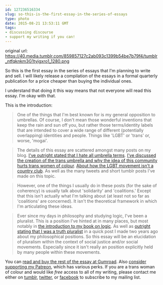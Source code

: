 ```yaml
---
id: 127236516334
slug: so-this-is-the-first-essay-in-the-series-of-essays
type: photo
date: 2015-08-21 13:53:11 GMT
tags:
- discussing discourse
- support my writing if you can!
---
```

original url: https://40.media.tumblr.com/859857127c2ab093c1399b54be7b79f4/tumblr_ntfqknkm3G1tyjgxro1_1280.png


So this is the first essay in the series of essays that I'm planning to write and sell. I will likely release a compilation of the essays in a formal quarterly publication for a price cheaper than buying the individual ones.

I understand that doing it this way means that not everyone will read this essay. I'm okay with that. 

This is the introduction:

> One of the things that I'm best known for is my general opposition to umbrellas. Of course, I don't mean those wonderful inventions that keep the rain and sun off you, but rather those terms/identity labels that are intended to cover a wide range of different (potentially overlapping) identities and people. Things like 'LGBT' or 'trans' or, worse, 'mogai'.

> The details of this essay are scattered amongst many posts on my blog. [I've outright stated that I hate all umbrella terms][1]. [I've discussed the creation of the trans umbrella and why the idea of this community hurts trans women of colour][2]. [About how the LGBT movement isn't a country club][3]. As well as the many tweets and short tumblr posts I've made on this topic.

> However, one of the things I usually do in these posts (for the sake of coherency) is usually talk about 'solidarity' and 'coalitions.' Except that this isn't actually what I'm talking about (at least not so far as 'coalitions' are concerned). It isn't the theoretical framework in which I'm articulating these ideas.

> Ever since my days in philosophy and studying logic, I've been a pluralist. This is a position I've hinted at in many places, but most notably in [the introduction to my book on logic][4]. As well as [outright stating that I was a truth pluralist][5] in a quick post I made two years ago about my philosophical positions. So this essay will be an elucidation of pluralism within the context of social justice and/or social movements. Especially since it isn't really an position explicitly held by many people within these movements.

You can [read and buy the rest of the essay at Gumroad](https://gumroad.com/l/mKhgd). Also [consider supporting my Patreon](https://www.patreon.com/b_binaohan), which has various perks. If you are a trans woman of colour and would like _free_ access to all of my writing, please contact me either on [tumblr](http://b-binaohan.tumblr.com), [twitter](http://twitter.com/b_binaohan), or [facebook](https://www.facebook.com/b.binaohan) to subscribe to my mailing list. 

[1]: https://web.archive.org/web/20150816105634/http://b.binaohan.org/fuck-ur-umbrella-mogai/
[2]: https://web.archive.org/web/20150816105747/http://b.binaohan.org/getting-under-the-trans-umbrella/
[3]: https://web.archive.org/web/20150816110642/http://b.binaohan.org/because-this-isnt-a-country-club/
[4]: https://web.archive.org/web/20150816112134/https://publishbiyuti.org/whatsbeyondlogic/front-matter/i-have-so-many-feelings-about-logic-and-rationality/
[5]: https://web.archive.org/web/20150816112300/http:/
